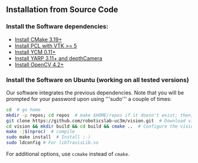 ## Installation from Source Code

### Install the Software dependencies:

- [Install CMake 3.19+](https://github.com/roboticslab-uc3m/installation-guides/blob/master/docs/install-cmake.md/)
- [Install PCL with VTK >= 5](https://github.com/roboticslab-uc3m/installation-guides/blob/master/docs/install-pcl.md/)
- [Install YCM 0.11+](https://github.com/roboticslab-uc3m/installation-guides/blob/master/docs/install-ycm.md/)
- [Install YARP 3.11+ and depthCamera](https://github.com/roboticslab-uc3m/installation-guides/blob/master/docs/install-yarp.md#install-additional-yarp-device-depthcamera-ubuntu)
- [Install OpenCV 4.2+](https://github.com/roboticslab-uc3m/installation-guides/blob/master/docs/install-opencv.md/)

### Install the Software on Ubuntu (working on all tested versions)

Our software integrates the previous dependencies. Note that you will be prompted for your password upon using '''sudo''' a couple of times:

```bash
cd  # go home
mkdir -p repos; cd repos  # make $HOME/repos if it doesn't exist; then, enter it
git clone https://github.com/roboticslab-uc3m/vision.git  # Download vision software from the repository
cd vision && mkdir build && cd build && cmake ..  # Configure the vision software
make -j$(nproc)  # compile
sudo make install  # Install :-)
sudo ldconfig # For libTravisLib.so
```

For additional options, use `ccmake` instead of `cmake`.
